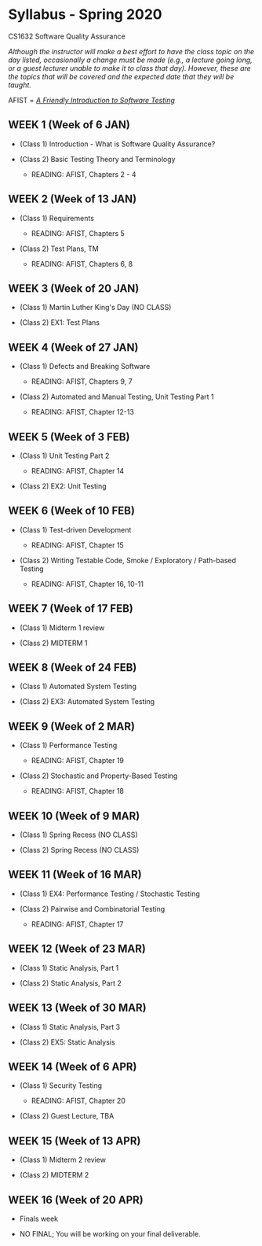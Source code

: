 # Syllabus - Spring 2020
CS1632 Software Quality Assurance

_Although the instructor will make a best effort to have the class topic on the day listed, occasionally a change must be made (e.g., a lecture going long, or a guest lecturer unable to make it to class that day).  However, these are the topics that will be covered and the expected date that they will be taught._

AFIST = [_A Friendly Introduction to Software Testing_](software-quality-assurance-textbook.pdf)

## WEEK 1 (Week of 6 JAN)
* (Class 1) Introduction - What is Software Quality Assurance?

* (Class 2)  Basic Testing Theory and Terminology
  * READING: AFIST, Chapters 2 - 4

## WEEK 2 (Week of 13 JAN)

* (Class 1) Requirements
  * READING: AFIST, Chapters 5

* (Class 2) Test Plans, TM
  * READING: AFIST, Chapters 6, 8

## WEEK 3 (Week of 20 JAN)
  
* (Class 1) Martin Luther King's Day (NO CLASS)

* (Class 2) EX1: Test Plans

## WEEK 4 (Week of 27 JAN)

* (Class 1) Defects and Breaking Software
  * READING: AFIST, Chapters 9, 7
  
* (Class 2) Automated and Manual Testing, Unit Testing Part 1
  * READING: AFIST, Chapter 12-13


## WEEK 5 (Week of 3 FEB)

* (Class 1) Unit Testing Part 2
  * READING: AFIST, Chapter 14
 
* (Class 2) EX2: Unit Testing

## WEEK 6 (Week of 10 FEB)

* (Class 1) Test-driven Development
  * READING: AFIST, Chapter 15

* (Class 2) Writing Testable Code, Smoke / Exploratory / Path-based Testing
  * READING: AFIST, Chapter 16, 10-11

## WEEK 7 (Week of 17 FEB)

* (Class 1) Midterm 1 review

* (Class 2) MIDTERM 1

## WEEK 8 (Week of 24 FEB)

* (Class 1) Automated System Testing

* (Class 2) EX3: Automated System Testing

## WEEK 9 (Week of 2 MAR)

* (Class 1) Performance Testing
  * READING: AFIST, Chapter 19
  
* (Class 2) Stochastic and Property-Based Testing
  * READING: AFIST, Chapter 18 

## WEEK 10 (Week of 9 MAR)

* (Class 1) Spring Recess (NO CLASS)

* (Class 2) Spring Recess (NO CLASS)

## WEEK 11 (Week of 16 MAR)

* (Class 1) EX4: Performance Testing / Stochastic Testing

* (Class 2) Pairwise and Combinatorial Testing
  * READING: AFIST, Chapter 17

## WEEK 12 (Week of 23 MAR)

* (Class 1) Static Analysis, Part 1

* (Class 2) Static Analysis, Part 2

## WEEK 13 (Week of 30 MAR)

* (Class 1) Static Analysis, Part 3

* (Class 2) EX5: Static Analysis

## WEEK 14 (Week of 6 APR)

* (Class 1) Security Testing
  * READING: AFIST, Chapter 20

* (Class 2) Guest Lecture, TBA

## WEEK 15 (Week of 13 APR)

* (Class 1) Midterm 2 review

* (Class 2) MIDTERM 2

## WEEK 16 (Week of 20 APR)

* Finals week

* NO FINAL; You will be working on your final deliverable.
